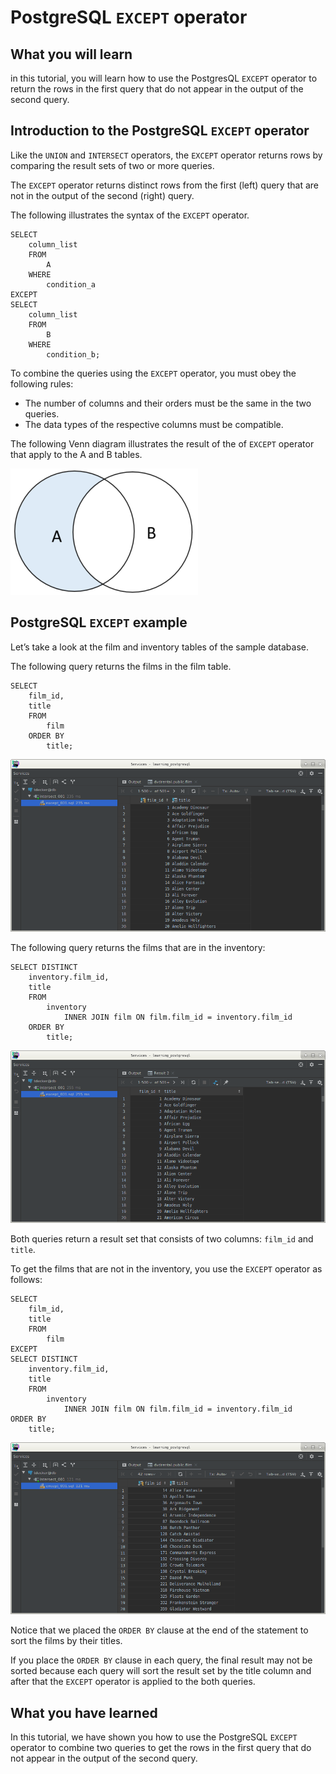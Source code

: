 # PostgreSQL `EXCEPT` operator

## What you will learn

in this tutorial, you will learn how to use the PostgresQL `EXCEPT` operator to return the rows in the first query that 
do not appear in the output of the second query.

## Introduction to the PostgreSQL `EXCEPT` operator

Like the `UNION` and `INTERSECT` operators, the `EXCEPT` operator returns rows by comparing the result sets of two or 
more queries.

The `EXCEPT` operator returns distinct rows from the first (left) query that are not in the output of the second (right) 
query. 

The following illustrates the syntax of the `EXCEPT` operator.

    SELECT
        column_list
        FROM
            A
        WHERE
            condition_a
    EXCEPT
    SELECT
        column_list
        FROM
            B
        WHERE
            condition_b;
            
To combine the queries using the `EXCEPT` operator, you must obey the following rules:

- The number of columns and their orders must be the same in the two queries.
- The data types of the respective columns must be compatible.

The following Venn diagram illustrates the result of the of `EXCEPT` operator that apply to the A and B tables.

![Except 001](../images/except_001.png)

## PostgreSQL `EXCEPT` example

Let’s take a look at the film and inventory tables of the sample database.

The following query returns the films in the film table.

    SELECT
        film_id,
        title
        FROM
            film
        ORDER BY
            title;
            
![Except 002](../images/except_002.png)

The following query returns the films that are in the inventory:

    SELECT DISTINCT
        inventory.film_id,
        title
        FROM
            inventory
                INNER JOIN film ON film.film_id = inventory.film_id
        ORDER BY
            title;
            
![Except 003](../images/except_003.png)

Both queries return a result set that consists of two columns: `film_id` and `title`.

To get the films that are not in the inventory, you use the `EXCEPT` operator as follows:

    SELECT
        film_id,
        title
        FROM
            film
    EXCEPT
    SELECT DISTINCT
        inventory.film_id,
        title
        FROM
            inventory
                INNER JOIN film ON film.film_id = inventory.film_id
    ORDER BY
        title;
            
![Except 004](../images/except_004.png)

Notice that we placed the `ORDER BY` clause at the end of the statement to sort the films by their titles. 

If you place the `ORDER BY` clause in each query, the final result may not be sorted because each query will sort the 
result set by the title column and after that the `EXCEPT` operator is applied to the both queries.

## What you have learned

In this tutorial, we have shown you how to use the PostgreSQL `EXCEPT` operator to combine two queries to get the rows 
in the first query that do not appear in the output of the second query.